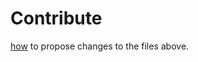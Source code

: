 Contribute
==========

[how] to propose changes to the files above.

[how]: https://help.github.com/articles/editing-files-in-another-user-s-repository/